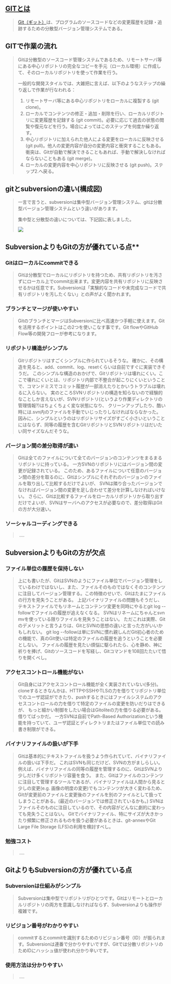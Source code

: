 ## **[GITとは](https://ja.wikipedia.org/wiki/Git)** ##
 > [Git（ギット）](https://ja.wikipedia.org/wiki/Git)は、プログラムのソースコードなどの変更履歴を記録・追跡するための分散型バージョン管理システムである。
## **GITで作業の流れ** ##
 > Gitは分散型のソースコード管理システムであるため、リモートサーバ等にある中心リポジトリの完全なコピーを手元（ローカル環境）に作成して、そのローカルリポジトリを使って作業を行う。
 >
 > 一般的な開発スタイルでは、大雑把に言えば、以下のようなステップの繰り返しで作業が行なわれる：
 >
 > 1. リモートサーバ等にある中心リポジトリをローカルに複製する (git clone)。
 > 2. ローカルでコンテンツの修正・追加・削除を行い、ローカルリポジトリに変更履歴を記録する (git commit)。必要に応じて過去の状態の閲覧や復元などを行う。場合によってはこのステップを何度か繰り返す。
 > 3. 中心リポジトリに加えられた他人による変更をローカルに反映させる (git pull)。他人の変更内容が自分の変更内容と衝突することもある。衝突は、Gitが自動で解決できることもあれば、手動で解決しなければならないこともある (git merge)。
 > 4. ローカルの変更内容を中心リポジトリに反映させる (git push)。ステップ2.へ戻る。

## **gitとsubversionの違い(構成図)**

> 一言で言うと、subversionは集中型バージョン管理システム、gitは分散型バージョン管理システムという違いがあります。
>
> 集中型と分散型の違いについては、下記図に表しました。
>
> ![](C:\Users\ForStudy\Desktop\無題.png)



## SubversionよりもGitの方が優れている点**

### 		**Gitはローカルにcommitできる**

> Gitは分散型でローカルにリポジトリを持つため、共有リポジトリを汚さずにローカル上でcommit出来ます。変更内容を共有リポジトリに反映させるかは任意です。Subversionは「実験的なコードや未完成なコードで共有リポジトリを汚したくない」との声がよく聞かれます。

### 		ブランチとマージが使いやすい

> GitのブランチとマージはSubversionに比べ高速かつ手軽に使えます。Gitを活用するポイントはこの2つを使いこなす事です。Git flowやGitHub Flow等の開発フローが参考になります。

### 		リポジトリ構造がシンプル

> Gitリポジトリはすごくシンプルに作られているそうな。 確かに、その構造を見ると、add、commit、log、resetくらいは自前ですぐに実装できそうだ。
> このシンプルな構造のおかげで、Gitリポジトリは壊れにくい。ここで壊れにくいとは、リポジトリ内部で不整合が起こりにくいということで、コマンドミスでコミット履歴が一部消えたりとかいうトラブルは壊れるに入らない。
> 実のところSVNリポジトリの構造を知らないので経験的なことしか言えないが、SVNリポジトリ(というより作業ディレクトリの管理情報?)はちょくちょく変な状態になり、
> クリーンアップしたり、酷い時には.svn内のファイルを手動でいじったりしなければならなかった。
> 因みに、シンプルというのはリポジトリサイズがすごく小さいということにはならず、同等の履歴を含むGitリポジトリとSVNリポジトリはだいたい同サイズなんだそうな。	

###  		バージョン間の差分取得が速い

> Gitは全てのファイルについて全てのバージョンのコンテンツをまるまるリポジトリに持っている。 一方SVNのリポジトリにはバージョン間の変更が記録されている。
> このため、あるファイルについて任意のバージョン間の差分を取るのに、Gitはシンプルにそれぞれのバージョンのファイルを取り出して比較するだけでよいが、
> SVNは隣り合ったバージョンでなければバージョン間の変更を足し合わせて差分を計算しなければいけない。
> さらに、Gitは比較するファイルをローカルリポジトリから取り出すだけでよいが、SVNはサーバへのアクセスが必要なので、差分取得はGitの方が大分速い。	

### 	 	ソーシャルコーディングできる

> ​	....



## SubversionよりもGitの方が欠点

### 	ファイル単位の履歴を保持しない

> 上にも書いたが、GitはSVNのようにファイル単位でバージョン管理をしているわけではないし、また、ファイルそのものではなくそのコンテンツに注目してバージョン管理する。この特徴のせいで、Gitはたまにファイルの行方を見失うことがある。
> 上記バイナリファイルの問題もそうだし、テキストファイルでもリネームとコンテンツ変更を同時にやるとgit log --followでファイルの履歴が追えなくなる。
> SVNはリネームにちゃんとsvn mvを使っている限りファイルを見失うことはない。
> ただこれは実際、Gitのデメリットと言うよりは、GitとSVNの思想の違いと言った方がいいかもしれない。 git log --followは単にSVNに慣れ親しんだGit初心者のための機能で、真のGit使いは特定のファイルの履歴を追うということを必要としない。
> ファイルの履歴を見たい煩悩に駆られたら、心を静め、神に祈りを捧げ、Gitのソースコードを写経し、Gitコマンドを108回たたいて悟りを開くべし。	

### 	アクセスコントロール機能がない

> Git自身にはアクセスコントロール機能が全く実装されていない(多分)。
> cloneするときなんかは、HTTPやSSHやTLSの力を借りてリポジトリ単位でのユーザ認証ができたり、pushするときにはファイルシステムのアクセスコントロールの力を借りて特定のファイルの変更を防いだりはできるが、
> もっと細かい制御をしたい場合はGitoliteの力を借りる必要がある。
> 借りてばっかだ。
> 一方SVNは自前でPath-Based Authorizationという機能を持っていて、ユーザ認証とディレクトリまたはファイル単位での読み書き制限ができる。​	

### 	バイナリファイルの扱いが下手

> Gitは基本的にテキストファイルを扱うよう作られていて、バイナリファイルの扱いは下手だ。 これはSVNも同じだけど、SVNの方がましらしい。
> 例えば、バイナリファイルの同等の履歴を管理するのに、GitはSVNより少しだけ多くリポジトリ容量を食う。
> また、Gitはファイルのコンテンツに注目して管理するツールであるが、バイナリファイルは人間から見ると少しの変更(e.g. 画像の明度の変更)でもコンテンツが大きく変わるため、
> Gitが変更前のファイルと変更後のファイルを別のファイルとして扱ってしまうことがある。(最近のバージョンでは修正されているかも。)
> SVNはファイルそのものに注目しているので、その内容がどんなに劇的に変わっても見失うことはない。
> Gitでバイナリファイル、特にサイズが大きかったり頻繁に修正されるものを扱う必要があるときは、git-annexやGit Large File Storage (LFS)の利用を検討すべし。	

### 	勉強コスト

> ​	....

## GitよりもSubversionの方が優れている点

### 	Subversionは仕組みがシンプル

> Subversionは集中型でリポジトリがひとつです。Gitはリモートとローカルリポジトリの両方を意識しなければならず、Subversionよりも操作が複雑です。

### 	リビジョン番号がわかりやすい

> commitするとcommitを識別するためのリビジョン番号（ID）が振られます。Subversionは連番で分かりやすいですが、Gitでは分散リポジトリのためIDにハッシュ値が使われ分かり辛いです。

### 	使用方法は分かりやすい

> ​	....

